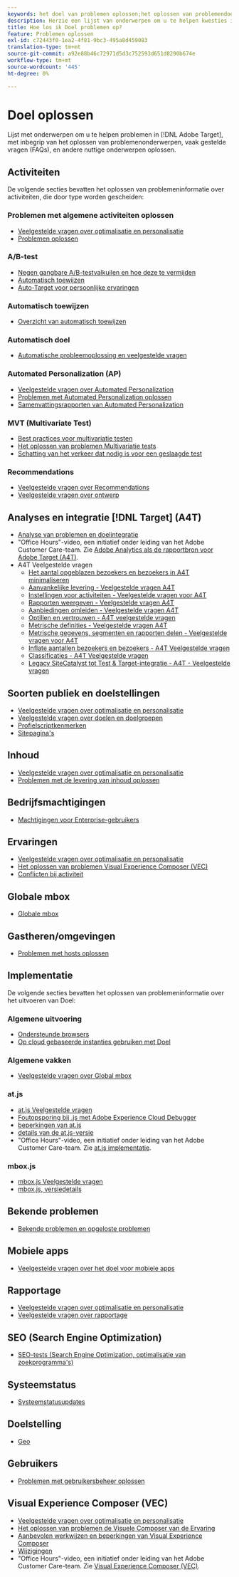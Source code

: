 ```yaml
---
keywords: het doel van problemen oplossen;het oplossen van problemendoel
description: Herzie een lijst van onderwerpen om u te helpen kwesties in Adobe Target, met inbegrip van het oplossen van problemenonderwerpen, vaak gestelde vragen (FAQs), en andere nuttige onderwerpen oplossen.
title: Hoe los ik Doel problemen op?
feature: Problemen oplossen
exl-id: c72443f0-1ea2-4f81-9bc3-495a8d459083
translation-type: tm+mt
source-git-commit: a92e88b46c72971d5d3c752593d651d8290b674e
workflow-type: tm+mt
source-wordcount: '445'
ht-degree: 0%

---
```


# Doel oplossen

Lijst met onderwerpen om u te helpen problemen in [!DNL Adobe Target], met inbegrip van het oplossen van problemenonderwerpen, vaak gestelde vragen (FAQs), en andere nuttige onderwerpen oplossen.

## Activiteiten

De volgende secties bevatten het oplossen van problemeninformatie over activiteiten, die door type worden gescheiden:

### Problemen met algemene activiteiten oplossen

* [Veelgestelde vragen over optimalisatie en personalisatie](/help/c-intro/cmp-target-standard-cheatsheet.md)
* [Problemen oplossen](/help/c-activities/c-troubleshooting-activities/troubleshooting-activities.md)

### A/B-test

* [Negen gangbare A/B-testvalkuilen en hoe deze te vermijden](/help/c-activities/t-test-ab/common-ab-testing-pitfalls.md)
* [Automatisch toewijzen](/help/c-activities/automated-traffic-allocation/automated-traffic-allocation.md)
* [Auto-Target voor persoonlijke ervaringen](/help/c-activities/auto-target/auto-target-to-optimize.md)

### Automatisch toewijzen

* [Overzicht van automatisch toewijzen](/help/c-activities/automated-traffic-allocation/automated-traffic-allocation.md#section_0E72C1D72DE74F589F965D4B1763E5C3)

### Automatisch doel

* [Automatische probleemoplossing en veelgestelde vragen](/help/c-activities/auto-target/auto-target-troubleshooting-faqs.md)

### Automated Personalization (AP)

* [Veelgestelde vragen over Automated Personalization](/help/c-activities/t-automated-personalization/automated-personalization-faq.md)
* [Problemen met Automated Personalization oplossen](/help/c-activities/t-automated-personalization/ap-trouble.md)
* [Samenvattingsrapporten van Automated Personalization](/help/c-reports/reports-ap.md)

### MVT (Multivariate Test)

* [Best practices voor multivariatie testen](/help/c-activities/c-multivariate-testing/best-practices.md)
* [Het oplossen van problemen Multivariatie tests](/help/c-activities/c-multivariate-testing/best-practices.md)
* [Schatting van het verkeer dat nodig is voor een geslaagde test](/help/c-activities/c-multivariate-testing/t-create-multivariate-test/traffic-estimator.md)

### Recommendations

* [Veelgestelde vragen over Recommendations](/help/c-recommendations/c-recommendations-faq/recommendations-faq.md)
* [Veelgestelde vragen over ontwerp](/help/c-recommendations/c-design-overview/template-faq.md)

## Analyses en integratie [!DNL Target] (A4T)

* [Analyse van problemen en doelintegratie](/help/c-integrating-target-with-mac/a4t/c-a4t-troubleshooting/a4t-troubleshooting.md)
* &quot;Office Hours&quot;-video, een initiatief onder leiding van het Adobe Customer Care-team. Zie [Adobe Analytics als de rapportbron voor Adobe Target (A4T)](/help/c-integrating-target-with-mac/a4t/a4t.md).
* A4T Veelgestelde vragen
   * [Het aantal opgeblazen bezoekers en bezoekers in A4T minimaliseren](/help/c-integrating-target-with-mac/a4t/c-a4t-troubleshooting/minimizing-inflated-visit-and-visitor-counts-a4t.md)
   * [Aanvankelijke levering - Veelgestelde vragen A4T](/help/c-integrating-target-with-mac/a4t/r-a4t-faq/a4t-faq-initial-provisioning.md)
   * [Instellingen voor activiteiten - Veelgestelde vragen voor A4T](/help/c-integrating-target-with-mac/a4t/r-a4t-faq/a4t-faq-activity-setup.md)
   * [Rapporten weergeven - Veelgestelde vragen A4T](/help/c-integrating-target-with-mac/a4t/r-a4t-faq/a4t-faq-viewing-reports.md)
   * [Aanbiedingen omleiden - Veelgestelde vragen A4T](/help/c-integrating-target-with-mac/a4t/r-a4t-faq/a4t-faq-redirect-offers.md)
   * [Optillen en vertrouwen - A4T veelgestelde vragen](/help/c-integrating-target-with-mac/a4t/r-a4t-faq/a4t-faq-lift-and-confidence.md)
   * [Metrische definities - Veelgestelde vragen A4T](/help/c-integrating-target-with-mac/a4t/r-a4t-faq/a4t-faq-metric-definition.md)
   * [Metrische gegevens, segmenten en rapporten delen - Veelgestelde vragen voor A4T](/help/c-target/c-troubleshooting-targets-and-audiences/a4t-faq-sharing-metrics-audiences-reports.md)
   * [Inflate aantallen bezoekers en bezoekers - A4T Veelgestelde vragen](/help/c-integrating-target-with-mac/a4t/r-a4t-faq/a4t-faq-inflated-visit-and-visitor-counts.md)
   * [Classificaties - A4T Veelgestelde vragen](/help/c-integrating-target-with-mac/a4t/r-a4t-faq/a4t-faq-classifications.md)
   * [Legacy SiteCatalyst tot Test &amp; Target-integratie - A4T - Veelgestelde vragen](/help/c-integrating-target-with-mac/a4t/r-a4t-faq/a4t-faq-old-integration.md)

## Soorten publiek en doelstellingen

* [Veelgestelde vragen over optimalisatie en personalisatie](/help/c-intro/cmp-target-standard-cheatsheet.md)
* [Veelgestelde vragen over doelen en doelgroepen](/help/c-target/c-troubleshooting-targets-and-audiences/troubleshooting-targets-and-audiences.md)
* [Profielscriptkenmerken](/help/c-target/c-visitor-profile/profile-parameters.md)
* [Sitepagina&#39;s](/help/c-target/c-audiences/c-target-rules/site-pages.md)

## Inhoud

* [Veelgestelde vragen over optimalisatie en personalisatie](/help/c-intro/cmp-target-standard-cheatsheet.md)
* [Problemen met de levering van inhoud oplossen](/help/c-activities/c-troubleshooting-activities/content-trouble.md)

## Bedrijfsmachtigingen

* [Machtigingen voor Enterprise-gebruikers](/help/administrating-target/c-user-management/property-channel/property-channel.md)

## Ervaringen

* [Veelgestelde vragen over optimalisatie en personalisatie](/help/c-intro/cmp-target-standard-cheatsheet.md)
* [Het oplossen van problemen Visual Experience Composer (VEC)](/help/c-experiences/c-visual-experience-composer/r-troubleshoot-composer/troubleshoot-composer.md)
* [Conflicten bij activiteit](/help/c-experiences/c-visual-experience-composer/activity-collisions.md)

## Globale mbox

* [Globale mbox](/help/c-implementing-target/c-implementing-target-for-client-side-web/c-target-atjs-faq/global-mbox-frequently-asked-questions.md)

## Gastheren/omgevingen

* [Problemen met hosts oplossen](/help/administrating-target/hosts.md)

## Implementatie

De volgende secties bevatten het oplossen van problemeninformatie over het uitvoeren van Doel:

### Algemene uitvoering

* [Ondersteunde browsers](/help/c-implementing-target/c-considerations-before-you-implement-target/supported-browsers.md)
* [Op cloud gebaseerde instanties gebruiken met Doel](/help/c-implementing-target/c-implementing-target-for-client-side-web/c-target-debugging-atjs/targeting-using-cloud-based-instances.md)

### Algemene vakken

* [Veelgestelde vragen over Global mbox](/help/c-implementing-target/c-implementing-target-for-client-side-web/c-target-atjs-faq/global-mbox-frequently-asked-questions.md)

### at.js

* [at.js Veelgestelde vragen](/help/c-implementing-target/c-implementing-target-for-client-side-web/c-target-atjs-faq/target-atjs-faq.md)
* [Foutopsporing bij .js met Adobe Experience Cloud Debugger](/help/c-implementing-target/c-implementing-target-for-client-side-web/c-target-debugging-atjs/target-debugging-atjs.md)
* [beperkingen van at.js](/help/c-implementing-target/c-implementing-target-for-client-side-web/t-mbox-download/c-target-atjs-implementation/target-atjs-limitations.md)
* [details van de at.js-versie](/help/c-implementing-target/c-implementing-target-for-client-side-web/target-atjs-versions.md)
* &quot;Office Hours&quot;-video, een initiatief onder leiding van het Adobe Customer Care-team. Zie [at.js implementatie](/help/c-implementing-target/c-implementing-target-for-client-side-web/t-mbox-download/c-target-atjs-implementation/target-atjs-implementation.md).

### mbox.js

* [mbox.js Veelgestelde vragen](/help/c-implementing-target/c-implementing-target-for-client-side-web/t-mbox-download/mboxjs-frequently-asked-questions.md)
* [mbox.js, versiedetails](/help/c-implementing-target/c-implementing-target-for-client-side-web/t-mbox-download/mboxjs-change-log.md)

## Bekende problemen

* [Bekende problemen en opgeloste problemen](/help/r-release-notes/known-issues-resolved-issues.md)

## Mobiele apps

* [Veelgestelde vragen over het doel voor mobiele apps](/help/c-target-mobile-app/target-for-mobile-apps-faq.md)

## Rapportage

* [Veelgestelde vragen over optimalisatie en personalisatie](/help/c-intro/cmp-target-standard-cheatsheet.md)
* [Veelgestelde vragen over rapportage](/help/c-reports/reporting-frequently-asked-questions.md)

## SEO (Search Engine Optimization)

* [SEO-tests (Search Engine Optimization, optimalisatie van zoekprogramma&#39;s)](/help/c-implementing-target/c-implementing-target-for-client-side-web/c-how-atjs-works/how-atjs-works.md)

## Systeemstatus

* [Systeemstatusupdates](/help/r-release-notes/system-status-updates.md)

## Doelstelling

* [Geo](/help/c-target/c-audiences/c-target-rules/geo.md)

## Gebruikers

* [Problemen met gebruikersbeheer oplossen](/help/administrating-target/c-user-management/c-user-management/troubleshooting-user-management.md)

## Visual Experience Composer (VEC)

* [Veelgestelde vragen over optimalisatie en personalisatie](/help/c-intro/cmp-target-standard-cheatsheet.md)
* [Het oplossen van problemen de Visuele Composer van de Ervaring](/help/c-experiences/c-visual-experience-composer/r-troubleshoot-composer/troubleshoot-composer.md)
* [Aanbevolen werkwijzen en beperkingen van Visual Experience Composer](/help/c-experiences/c-visual-experience-composer/experience-composer-best-practices.md)
* [Wijzigingen](/help/c-experiences/c-visual-experience-composer/c-vec-code-editor/vec-code-editor.md)
* &quot;Office Hours&quot;-video, een initiatief onder leiding van het Adobe Customer Care-team. Zie [Visual Experience Composer (VEC)](/help/c-experiences/c-visual-experience-composer/visual-experience-composer.md).
